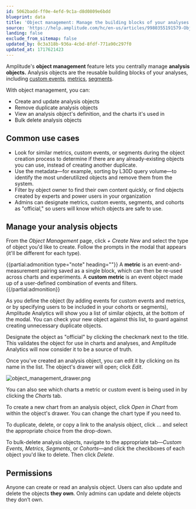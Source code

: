 ```yaml
---
id: 5062badd-ff0e-4efd-9c1a-d8d0809e6bdd
blueprint: data
title: 'Object management: Manage the building blocks of your analyses'
source: 'https://help.amplitude.com/hc/en-us/articles/9980355191579-Object-management-Manage-the-building-blocks-of-your-analyses'
landing: false
exclude_from_sitemap: false
updated_by: 0c3a318b-936a-4cbd-8fdf-771a90c297f0
updated_at: 1717621423
---
```

Amplitude's **object management** feature lets you centrally manage **analysis objects.** Analysis objects are the reusable building blocks of your analyses, including [custom events](/data/custom-events), [metrics](#metrics), [segments](/analytics/behavioral-cohorts). 

With object management, you can:

* Create and update analysis objects
* Remove duplicate analysis objects
* View an analysis object's definition, and the charts it's used in
* Bulk delete analysis objects

## Common use cases

* Look for similar metrics, custom events, or segments during the object creation process to determine if there are any already-existing objects you can use, instead of creating another duplicate.
* Use the metadata—for example, sorting by L30D query volume—to identify the most underutilized objects and remove them from the system.
* Filter by object owner to find their own content quickly, or find objects created by experts and power users in your organization
* Admins can designate metrics, custom events, segments, and cohorts as "official," so users will know which objects are safe to use.

## Manage your analysis objects

From the *Object Management* page, click *+ Create New* and select the type of object you'd like to create. Follow the prompts in the modal that appears (it'll be different for each type).

{{partial:admonition type="note" heading=""}}
A **metric** is an event-and-measurement pairing saved as a single block, which can then be re-used across charts and experiments. A **custom metric** is an event object made up of a user-defined combination of events and filters.
{{/partial:admonition}}

As you define the object (by adding events for custom events and metrics, or by specifying users to be included in your cohorts or segments), Amplitude Analytics will show you a list of similar objects, at the bottom of the modal. You can check your new object against this list, to guard against creating unnecessary duplicate objects.

Designate the object as "official" by clicking the checkmark next to the title. This validates the object for use in charts and analyses, and Amplitude Analytics will now consider it to be a source of truth.

Once you've created an analysis object, you can edit it by clicking on its name in the list. The object's drawer will open; click *Edit*.

![object_management_drawer.png](/output/img/data/object-management-drawer-png.png)

You can also see which charts a metric or custom event is being used in by clicking the *Charts* tab.

To create a new chart from an analysis object, click *Open in Chart* from within the object's drawer. You can change the chart type if you need to.

To duplicate, delete, or copy a link to the analysis object, click ... and select the appropriate choice from the drop-down.

To bulk-delete analysis objects, navigate to the appropriate tab—*Custom Events, Metrics, Segments*, or *Cohorts*—and click the checkboxes of each object you'd like to delete. Then click *Delete*.

## Permissions

Anyone can create or read an analysis object. Users can also update and delete the objects **they own**. Only admins can update and delete objects they don’t own.